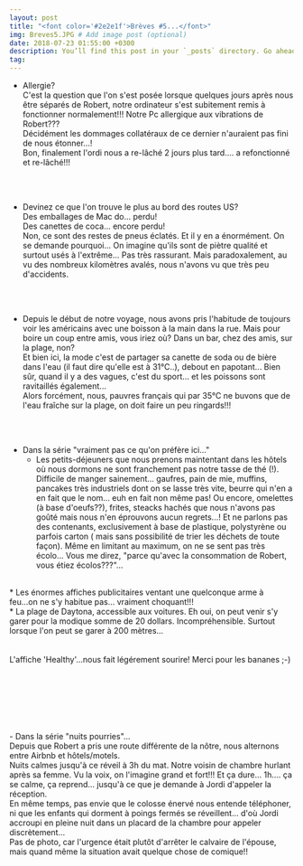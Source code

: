 ```yaml
---
layout: post
title: "<font color='#2e2e1f'>Brèves #5...</font>"
img: Breves5.JPG # Add image post (optional)
date: 2018-07-23 01:55:00 +0300
description: You’ll find this post in your `_posts` directory. Go ahead and edit it and re-build the site to see your changes. # Add post description (optional)
tag: 
---
```

<p> 

- Allergie?<br/>
C'est la question que l'on s'est posée lorsque quelques jours 
après nous être séparés de Robert, notre ordinateur s'est subitement 
remis à fonctionner normalement!!! Notre Pc allergique aux vibrations 
de Robert??? <br/>
Décidément les dommages collatéraux de ce dernier n'auraient 
pas fini de nous étonner...!<br/>
Bon, finalement l'ordi nous a re-lâché 2 jours plus tard.... 
a refonctionné et re-lâché!!!


<br/><br/>

- Devinez ce que l'on trouve le plus au bord des routes US?<br/>
Des emballages de Mac do... perdu!<br/>
Des canettes de coca... encore perdu!<br/>
Non, ce sont des restes de pneus éclatés. Et il y en a énormément. 
On se demande pourquoi... On imagine qu'ils sont de piètre qualité et surtout 
usés à l'extrême... Pas très rassurant. Mais paradoxalement, 
au vu des nombreux kilomètres avalés, nous n'avons vu que très peu d'accidents.


<br/><br/>
- Depuis le début de notre voyage, nous avons pris l'habitude de toujours voir les américains avec une boisson à la main 
dans la rue.
Mais pour boire un coup entre amis, vous iriez où? Dans un bar, chez des amis, 
sur la plage, non? <br/>
Et bien ici, la mode c'est de partager sa canette de soda 
ou de bière dans l'eau (il faut dire qu'elle est à 31°C..), debout en papotant... 
Bien sûr,  quand il y a des vagues, c'est du sport... 
et les poissons sont ravitaillés également...<br/>
Alors forcément, nous, pauvres français qui par 35°C ne buvons que de l'eau fraîche sur la plage, on doit faire un peu ringards!!!


<br/><br/>
- Dans la série "vraiment pas ce qu'on préfère ici..."<br/>
	* Les petits-déjeuners que nous prenons maintentant dans les hôtels où nous dormons ne sont franchement pas notre tasse de thé (!). 
Difficile de manger sainement... gaufres, pain de mie, muffins, pancakes très industriels dont on se lasse très vite,
beurre qui n'en a en fait que le nom... euh en fait non même pas!
Ou encore, omelettes (à base d'oeufs??), frites, steacks hachés que nous n'avons pas goûté mais nous n'en éprouvons aucun regrets...!
Et ne parlons pas des contenants, exclusivement à base de plastique, polystyrène ou parfois carton ( mais sans possibilité de trier les déchets de toute façon).
Même en limitant au maximum, on ne se sent pas très écolo... Vous me direz, "parce qu'avec la consommation de Robert, vous étiez écolos???"... 
<br/>
	* Les énormes affiches publicitaires ventant une quelconque arme à feu...on ne s'y habitue pas... vraiment choquant!!!
<br/>
	* La plage de Daytona, accessible aux voitures. Eh oui, on peut venir s'y garer pour la modique somme de 20 dollars. Incompréhensible.
Surtout lorsque l'on peut se garer à 200 mètres...<br/><br/><br/>
L'affiche 'Healthy'...nous fait légérement sourire! Merci pour les bananes ;-)
<img class="" src="{{site.baseurl}}/assets/img/Breves5/P3.JPG" alt=""><br/><br/><br/>
<img class="" src="{{site.baseurl}}/assets/img/Breves5/P4.JPG" alt=""><br/><br/><br/>
<img class="" src="{{site.baseurl}}/assets/img/Breves5/P1.JPG" alt=""><br/><br/><br/>
<img class="" src="{{site.baseurl}}/assets/img/Breves5/P2.JPG" alt=""><br/><br/>
- Dans la série "nuits pourries"...<br/>
Depuis que Robert a pris une route différente de la nôtre, 
nous alternons entre Airbnb et hôtels/motels. <br/>
Nuits calmes jusqu'à ce réveil 
à 3h du mat. Notre voisin de chambre hurlant après sa femme. Vu la voix, 
on l'imagine grand et fort!!! Et ça dure... 1h.... ça se calme, 
ça reprend... jusqu'à ce que je demande à Jordi d'appeler la réception.<br/>
 En même temps, pas envie que le colosse énervé nous entende téléphoner, 
 ni que les enfants qui dorment à poings fermés se réveillent... 
 d'où Jordi accroupi en pleine nuit dans un placard de la chambre 
 pour appeler discrètement... <br/>
 Pas de photo, car l'urgence était plutôt 
 d'arrêter le calvaire de l'épouse, mais quand même la situation 
 avait quelque chose de comique!!

</p>

